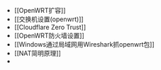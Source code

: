 - [[OpenWRT扩容]]
- [[交换机设置(openwrt)]]
- [[Cloudflare  Zero Trust]]
- [[OpenWRT防火墙设置]]
- [[Windows通过局域网用Wireshark抓openwrt包]]
- [[NAT简明原理]]
-
